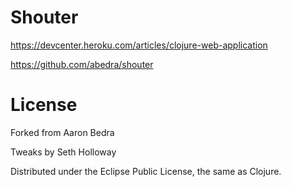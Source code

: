 Shouter
==

https://devcenter.heroku.com/articles/clojure-web-application

https://github.com/abedra/shouter

License
==

Forked from Aaron Bedra

Tweaks by Seth Holloway

Distributed under the Eclipse Public License, the same as Clojure.
